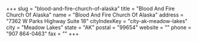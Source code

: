 +++
slug = "blood-and-fire-church-of-alaska"
title = "Blood And Fire Church Of Alaska"
name = "Blood And Fire Church Of Alaska"
address = "7362 W Parks Highway Suite 18"
cityIndexKey = "city-ak-meadow-lakes"
city = "Meadow Lakes"
state = "AK"
postal = "99654"
website = ""
phone = "907 864-0463"
fax = ""
+++
